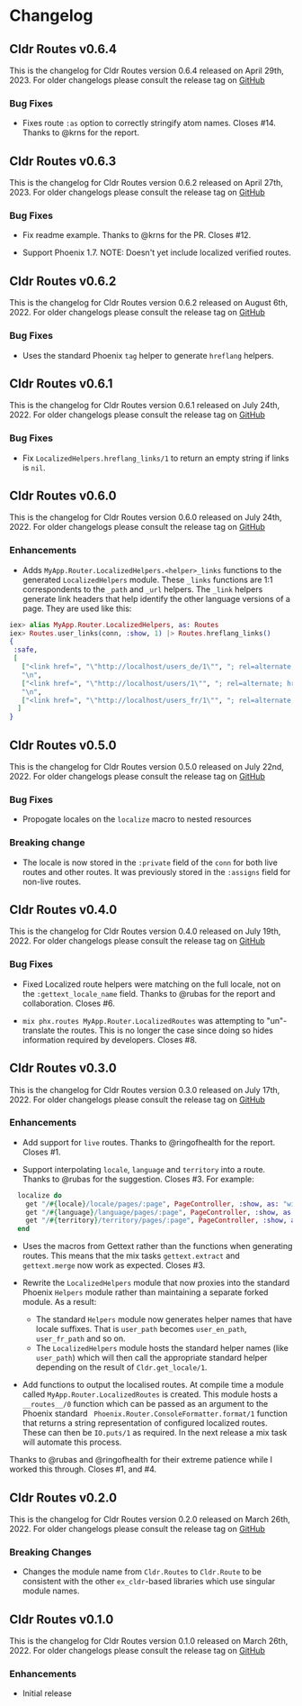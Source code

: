 # Changelog

## Cldr Routes v0.6.4

This is the changelog for Cldr Routes version 0.6.4 released on April 29th, 2023.  For older changelogs please consult the release tag on [GitHub](https://github.com/elixir-cldr/cldr_routes/tags)

### Bug Fixes

* Fixes route `:as` option to correctly stringify atom names. Closes #14. Thanks to @krns for the report.

## Cldr Routes v0.6.3

This is the changelog for Cldr Routes version 0.6.2 released on April 27th, 2023.  For older changelogs please consult the release tag on [GitHub](https://github.com/elixir-cldr/cldr_routes/tags)

### Bug Fixes

* Fix readme example. Thanks to @krns for the PR. Closes #12.

* Support Phoenix 1.7.  NOTE: Doesn't yet include localized verified routes.

## Cldr Routes v0.6.2

This is the changelog for Cldr Routes version 0.6.2 released on August 6th, 2022.  For older changelogs please consult the release tag on [GitHub](https://github.com/elixir-cldr/cldr_routes/tags)

### Bug Fixes

* Uses the standard Phoenix `tag` helper to generate `hreflang` helpers.

## Cldr Routes v0.6.1

This is the changelog for Cldr Routes version 0.6.1 released on July 24th, 2022.  For older changelogs please consult the release tag on [GitHub](https://github.com/elixir-cldr/cldr_routes/tags)

### Bug Fixes

* Fix `LocalizedHelpers.hreflang_links/1` to return an empty string if links is `nil`.

## Cldr Routes v0.6.0

This is the changelog for Cldr Routes version 0.6.0 released on July 24th, 2022.  For older changelogs please consult the release tag on [GitHub](https://github.com/elixir-cldr/cldr_routes/tags)

### Enhancements

* Adds `MyApp.Router.LocalizedHelpers.<helper>_links` functions to the generated `LocalizedHelpers` module. These `_links` functions are 1:1 correspondents to the `_path` and `_url` helpers. The `_link` helpers generate link headers that help identify the other language versions of a page. They are used like this:
```elixir
iex> alias MyApp.Router.LocalizedHelpers, as: Routes
iex> Routes.user_links(conn, :show, 1) |> Routes.hreflang_links()
{
 :safe,
 [
   ["<link href=", "\"http://localhost/users_de/1\"", "; rel=alternate; hreflang=", "\"de\"", " />"],
   "\n",
   ["<link href=", "\"http://localhost/users/1\"", "; rel=alternate; hreflang=", "\"en\"", " />"],
   "\n",
   ["<link href=", "\"http://localhost/users_fr/1\"", "; rel=alternate; hreflang=", "\"fr\"", " />"]
  ]
}
```

## Cldr Routes v0.5.0

This is the changelog for Cldr Routes version 0.5.0 released on July 22nd, 2022.  For older changelogs please consult the release tag on [GitHub](https://github.com/elixir-cldr/cldr_routes/tags)

### Bug Fixes

* Propogate locales on the `localize` macro to nested resources

### Breaking change

* The locale is now stored in the `:private` field of the `conn` for both live routes and other routes. It was previously stored in the `:assigns` field for non-live routes.

## Cldr Routes v0.4.0

This is the changelog for Cldr Routes version 0.4.0 released on July 19th, 2022.  For older changelogs please consult the release tag on [GitHub](https://github.com/elixir-cldr/cldr_routes/tags)

### Bug Fixes

* Fixed Localized route helpers were matching on the full locale, not on the `:gettext_locale_name` field. Thanks to @rubas for the report and collaboration. Closes #6.

* `mix phx.routes MyApp.Router.LocalizedRoutes` was attempting to "un"-translate the routes. This is no longer the case since doing so hides information required by developers. Closes #8.

## Cldr Routes v0.3.0

This is the changelog for Cldr Routes version 0.3.0 released on July 17th, 2022.  For older changelogs please consult the release tag on [GitHub](https://github.com/elixir-cldr/cldr_routes/tags)

### Enhancements

* Add support for `live` routes. Thanks to @ringofhealth for the report. Closes #1.

* Support interpolating `locale`, `language` and `territory` into a route. Thanks to @rubas for the suggestion. Closes #3. For example:

```elixir
  localize do
    get "/#{locale}/locale/pages/:page", PageController, :show, as: "with_locale"
    get "/#{language}/language/pages/:page", PageController, :show, as: "with_language"
    get "/#{territory}/territory/pages/:page", PageController, :show, as: "with_territory"
  end
```

* Uses the macros from Gettext rather than the functions when generating routes. This means that the mix tasks `gettext.extract` and `gettext.merge` now work as expected. Closes #3.

* Rewrite the `LocalizedHelpers` module that now proxies into the standard Phoenix `Helpers` module rather than maintaining a separate forked module.  As a result:
  * The standard `Helpers` module now generates helper names that have locale suffixes.  That is `user_path` becomes `user_en_path`, `user_fr_path` and so on.
  * The `LocalizedHelpers` module hosts the standard helper names (like `user_path`) which will then call the appropriate standard helper depending on the result of `Cldr.get_locale/1`.

* Add functions to output the localised routes. At compile time a module called `MyApp.Router.LocalizedRoutes` is created.  This module hosts a `__routes__/0` function which can be passed as an argument to the Phoenix standard ` Phoenix.Router.ConsoleFormatter.format/1` function that returns a string representation of configured localized routes. These can then be `IO.puts/1` as required.  In the next release a mix task will automate this process.

Thanks to @rubas and @ringofhealth for their extreme patience while I worked this through. Closes #1, and #4.

## Cldr Routes v0.2.0

This is the changelog for Cldr Routes version 0.2.0 released on March 26th, 2022.  For older changelogs please consult the release tag on [GitHub](https://github.com/elixir-cldr/cldr_routes/tags)

### Breaking Changes

* Changes the module name from `Cldr.Routes` to `Cldr.Route` to be consistent with the other `ex_cldr`-based libraries which use singular module names.

## Cldr Routes v0.1.0

This is the changelog for Cldr Routes version 0.1.0 released on March 26th, 2022.  For older changelogs please consult the release tag on [GitHub](https://github.com/elixir-cldr/cldr_routes/tags)

### Enhancements

* Initial release